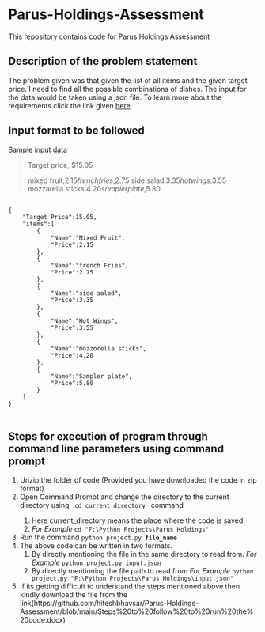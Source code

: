 # Parus-Holdings-Assessment
This repository contains code for Parus Holdings Assessment
<br>
## Description of the problem statement
The problem given was that given the list of all items and the given target price. I need to find all the possible combinations of dishes. The input for the data would be taken using a json file. To learn more about the requirements click the link given [here](https://docs.google.com/document/d/1-h-mZy5jjyC4Hu2vIaQHnW1ptOygl7ZhC0K8pWIPU7o/edit#heading=h.g4a4qafh8shy).
<br>
## Input format to be followed
Sample input data
<blockquote>
Target price, $15.05

mixed fruit,$2.15
french fries,$2.75
side salad,$3.35
hot wings,$3.55
mozzarella sticks,$4.20
sampler plate,$5.80

</blockquote>
<code>
{
	"Target Price":15.05,
	"items":[
		{
			"Name":"Mixed Fruit",
			"Price":2.15
		},
		{
			"Name":"french Fries",
			"Price":2.75
		},
		{
			"Name":"side salad",
			"Price":3.35
		},
		{
			"Name":"Hot Wings",
			"Price":3.55
		},
		{
			"Name":"mozzorella sticks",
			"Price":4.20
		},
		{
			"Name":"Sampler plate",
			"Price":5.80
		}
	]
}
</code>
<br>

## Steps for execution of program through command line parameters using command prompt
<ol>
  <li>Unzip the folder of code (Provided you have downloaded the code in zip format)</li>
  <li>Open Command Prompt and change the directory to the current directory using <code> cd current_directory </code> command</li>
  <ol>
    <li>Here current_directory means the place where the code is saved</li>
    <li> <i>For Example </i> <code>cd "F:\Python Projects\Parus Holdings"</code>
  </ol>
  <li>Run the command <code>python project.py <b>file_name</b></code></li>
  <li>The above code can be written in two formats.
  <ol>
    <li>By directly mentioning the file in the same directory to read from. <i>For Example</i> <code>python project.py input.json</code></li>
    <li> By directly mentioning the file path to read from <i>For Example</i> <code>python project.py "F:\Python Projects\Parus Holdings\input.json"</code></li>
  </ol>
   <li>If its getting difficult to understand the steps mentioned above then kindly download the file from the link(https://github.com/hiteshbhavsar/Parus-Holdings-Assessment/blob/main/Steps%20to%20follow%20to%20run%20the%20code.docx)</li>
</ol>
